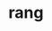 ---
category: 4-letters
denotation: null
name: rang
reference_link: https://www.etymonline.com/word/rang
root_language: null
root_name: null
title: rang
type: free
word_sums:
- respelling: rang
  sum: 'Rang + '
---